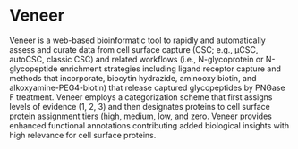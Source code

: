 # Veneer
Veneer is a web-based bioinformatic tool to rapidly and automatically assess and curate data from cell surface capture (CSC; e.g., µCSC, autoCSC, classic CSC) and related workflows (i.e., N-glycoprotein or N-glycopeptide enrichment strategies including ligand receptor capture and methods that incorporate, biocytin hydrazide, aminooxy biotin, and alkoxyamine-PEG4-biotin) that release captured glycopeptides by PNGase F treatment. Veneer employs a categorization scheme that first assigns levels of evidence (1, 2, 3) and then designates proteins to cell surface protein assignment tiers (high, medium, low, and zero. Veneer provides enhanced functional annotations contributing added biological insights with high relevance for cell surface proteins.
